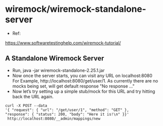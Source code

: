 # wiremock/wiremock-standalone-server

- Ref:

https://www.softwaretestinghelp.com/wiremock-tutorial/

## A Standalone Wiremock Server

- Run, java -jar wiremock-standalone-2.25.1.jar
- Now once the server starts, you can visit any URL on localhost:8080  
For Example, http://localhost:8080/get/user/1. 
  As currently there are no mocks being set, will get default response "No response ..."
- Now let’s try setting up a simple stub/mock for this URL and try hitting back the URL again.
```
curl -X POST --data 
'{ "request": { "url": "/get/user/1", "method": "GET" },
"response": { "status": 200, "body": "Here it is!\n" }}'
 http://localhost:8080/__admin/mappings/new
```

